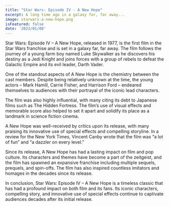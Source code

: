```yaml
---
title: "Star Wars: Episode IV - A New Hope"
excerpt: A long time ago in a galaxy far, far away...
image: starwars-a-new-hope.png
isFeatured: false
date: '2023/01/08'
---
```


Star Wars: Episode IV – A New Hope, released in 1977, is the first film in the Star Wars franchise and is set in a galaxy far, far away. The film follows the journey of a young farm boy named Luke Skywalker as he discovers his destiny as a Jedi Knight and joins forces with a group of rebels to defeat the Galactic Empire and its evil leader, Darth Vader.

One of the standout aspects of A New Hope is the chemistry between the cast members. Despite being relatively unknown at the time, the young actors – Mark Hamill, Carrie Fisher, and Harrison Ford – endeared themselves to audiences with their portrayal of the iconic lead characters.

The film was also highly influential, with many citing its debt to Japanese films such as The Hidden Fortress. The film’s use of visual effects and memorable score also helped to set it apart and solidify its place as a landmark in science fiction cinema.

A New Hope was well-received by critics upon its release, with many praising its innovative use of special effects and compelling storyline. In a review for the New York Times, Vincent Canby wrote that the film was “a lot of fun” and “a dazzler on every level.”

Since its release, A New Hope has had a lasting impact on film and pop culture. Its characters and themes have become a part of the zeitgeist, and the film has spawned an expansive franchise including multiple sequels, prequels, and spin-offs. The film has also inspired countless imitators and homages in the decades since its release.

In conclusion, Star Wars: Episode IV – A New Hope is a timeless classic that has had a profound impact on both film and its fans. Its iconic characters, compelling story, and innovative use of special effects continue to captivate audiences decades after its initial release.